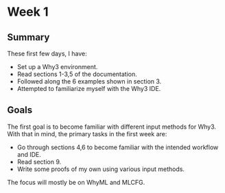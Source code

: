 # Week 1

## Summary

These first few days, I have:

- Set up a Why3 environment.
- Read sections 1-3,5 of the documentation.
- Followed along the 6 examples shown in section 3.
- Attempted to familiarize myself with the Why3 IDE.

## Goals

The first goal is to become familiar with different input methods for Why3.
With that in mind, the primary tasks in the first week are:

- Go through sections 4,6 to become familiar with the intended workflow and IDE.
- Read section 9.
- Write some proofs of my own using various input methods.

The focus will mostly be on WhyML and MLCFG.
